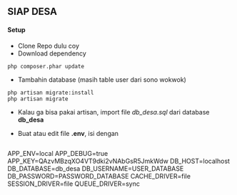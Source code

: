 ## SIAP DESA

#### Setup

* Clone Repo dulu coy
* Download dependency
``` bash
php composer.phar update
```

* Tambahin database (masih table user dari sono wokwok)
```
php artisan migrate:install
php artisan migrate
```
* Kalau ga bisa pakai artisan, import file *db_desa.sql* dari database **db_desa**
* Buat atau edit file **.env**, isi dengan

    ```
APP_ENV=local
APP_DEBUG=true
APP_KEY=QAzvMBzqXO4VT9dki2vNAbGsR5JmkWdw
DB_HOST=localhost
DB_DATABASE=db_desa
DB_USERNAME=USER_DATABASE
DB_PASSWORD=PASSWORD_DATABASE
CACHE_DRIVER=file
SESSION_DRIVER=file
QUEUE_DRIVER=sync
```
